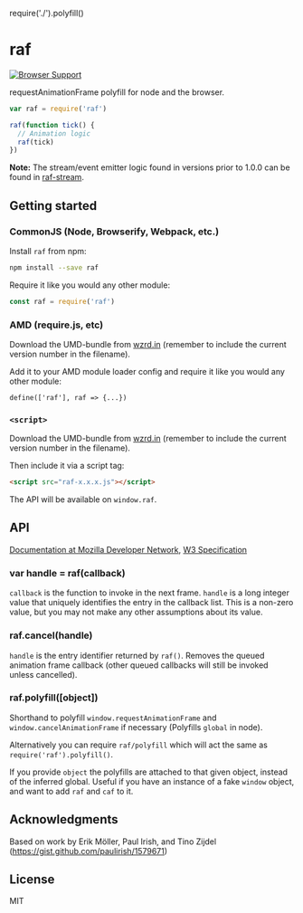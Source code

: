 require('./').polyfill()
# raf

[![Browser Support](http://ci.testling.com/chrisdickinson/raf.png)](http://ci.testling.com/chrisdickinson/raf)

requestAnimationFrame polyfill for node and the browser.

```js
var raf = require('raf')

raf(function tick() {
  // Animation logic
  raf(tick)
})
```

**Note:** The stream/event emitter logic found in versions prior to 1.0.0 can be found in [raf-stream](https://www.npmjs.org/package/raf-stream).

## Getting started

### CommonJS (Node, Browserify, Webpack, etc.)

Install `raf` from npm:

```bash
npm install --save raf
```

Require it like you would any other module:

```js
const raf = require('raf')
```

### AMD (require.js, etc)

Download the UMD-bundle from [wzrd.in](https://wzrd.in/standalone/raf@latest) (remember to include the current version number in the filename).

Add it to your AMD module loader config and require it like you would any other module:

```html
define(['raf'], raf => {...})
```

### `<script>`

Download the UMD-bundle from [wzrd.in](https://wzrd.in/standalone/raf@latest) (remember to include the current version number in the filename).

Then include it via a script tag:

```html
<script src="raf-x.x.x.js"></script>
```

The API will be available on `window.raf`.

## API

[Documentation at Mozilla Developer Network](https://developer.mozilla.org/en-US/docs/Web/API/window.requestAnimationFrame), [W3 Specification](http://www.w3.org/TR/animation-timing/#requestAnimationFrame)

### var handle = raf(callback)

`callback` is the function to invoke in the next frame. `handle` is a long integer value that uniquely identifies the entry in the callback list. This is a non-zero value, but you may not make any other assumptions about its value.

### raf.cancel(handle)

`handle` is the entry identifier returned by `raf()`. Removes the queued animation frame callback (other queued callbacks will still be invoked unless cancelled).

### raf.polyfill([object])

Shorthand to polyfill `window.requestAnimationFrame` and `window.cancelAnimationFrame` if necessary (Polyfills `global` in node).

Alternatively you can require `raf/polyfill` which will act the same as `require('raf').polyfill()`.

If you provide `object` the polyfills are attached to that given object, instead of the inferred global.
Useful if you have an instance of a fake `window` object, and want to add `raf` and `caf` to it.

## Acknowledgments

Based on work by Erik Möller, Paul Irish, and Tino Zijdel (https://gist.github.com/paulirish/1579671)

## License

MIT

